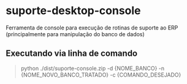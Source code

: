 # suporte-desktop-console
Ferramenta de console para execução de rotinas de suporte ao ERP (principalmente para manipulação do banco de dados)

## Executando via linha de comando

> python ./dist/suporte-console.zip -d {NOME_BANCO} -n {NOME_NOVO_BANCO_TRATADO} -c {COMANDO_DESEJADO}
